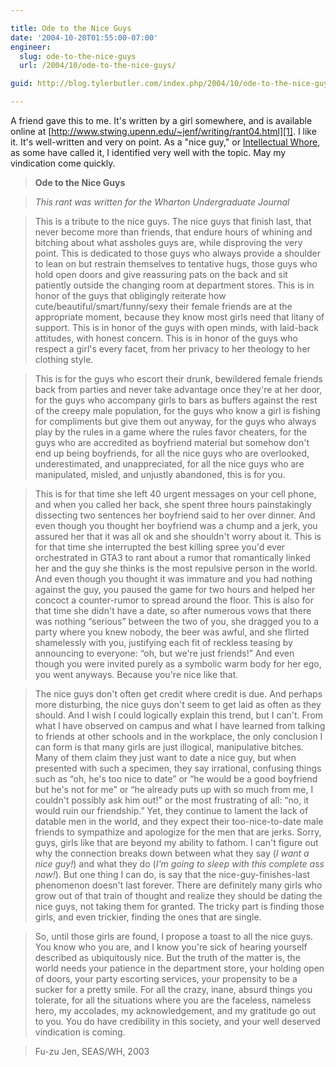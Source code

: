 ```yaml
---

title: Ode to the Nice Guys
date: '2004-10-20T01:55:00-07:00'
engineer:
  slug: ode-to-the-nice-guys
  url: /2004/10/ode-to-the-nice-guys/

guid: http://blog.tylerbutler.com/index.php/2004/10/ode-to-the-nice-guys/

---
```


A friend gave this to me. It's written by a girl somewhere, and is available
online at [http://www.stwing.upenn.edu/~jenf/writing/rant04.html][1]. I like
it. It's well-written and very on point. As a "nice guy," or [Intellectual
Whore][2], as some have called it, I identified very well with the topic. May
my vindication come quickly.

> **Ode to the Nice Guys**

> _This rant was written for the Wharton Undergraduate Journal_

>

> This is a tribute to the nice guys. The nice guys that finish last, that
never become more than friends, that endure hours of whining and bitching
about what assholes guys are, while disproving the very point. This is
dedicated to those guys who always provide a shoulder to lean on but restrain
themselves to tentative hugs, those guys who hold open doors and give
reassuring pats on the back and sit patiently outside the changing room at
department stores. This is in honor of the guys that obligingly reiterate how
cute/beautiful/smart/funny/sexy their female friends are at the appropriate
moment, because they know most girls need that litany of support. This is in
honor of the guys with open minds, with laid-back attitudes, with honest
concern. This is in honor of the guys who respect a girl's every facet, from
her privacy to her theology to her clothing style.

>

> This is for the guys who escort their drunk, bewildered female friends back
from parties and never take advantage once they're at her door, for the guys
who accompany girls to bars as buffers against the rest of the creepy male
population, for the guys who know a girl is fishing for compliments but give
them out anyway, for the guys who always play by the rules in a game where the
rules favor cheaters, for the guys who are accredited as boyfriend material
but somehow don't end up being boyfriends, for all the nice guys who are
overlooked, underestimated, and unappreciated, for all the nice guys who are
manipulated, misled, and unjustly abandoned, this is for you.

>

> This is for that time she left 40 urgent messages on your cell phone, and
when you called her back, she spent three hours painstakingly dissecting two
sentences her boyfriend said to her over dinner. And even though you thought
her boyfriend was a chump and a jerk, you assured her that it was all ok and
she shouldn't worry about it. This is for that time she interrupted the best
killing spree you'd ever orchestrated in GTA3 to rant about a rumor that
romantically linked her and the guy she thinks is the most repulsive person in
the world. And even though you thought it was immature and you had nothing
against the guy, you paused the game for two hours and helped her concoct a
counter-rumor to spread around the floor. This is also for that time she
didn't have a date, so after numerous vows that there was nothing “serious”
between the two of you, she dragged you to a party where you knew nobody, the
beer was awful, and she flirted shamelessly with you, justifying each fit of
reckless teasing by announcing to everyone: “oh, but we're just friends!” And
even though you were invited purely as a symbolic warm body for her ego, you
went anyways. Because you're nice like that.

>

> The nice guys don't often get credit where credit is due. And perhaps more
disturbing, the nice guys don't seem to get laid as often as they should. And
I wish I could logically explain this trend, but I can't. From what I have
observed on campus and what I have learned from talking to friends at other
schools and in the workplace, the only conclusion I can form is that many
girls are just illogical, manipulative bitches. Many of them claim they just
want to date a nice guy, but when presented with such a specimen, they say
irrational, confusing things such as “oh, he's too nice to date” or “he would
be a good boyfriend but he's not for me” or “he already puts up with so much
from me, I couldn't possibly ask him out!” or the most frustrating of all:
“no, it would ruin our friendship.” Yet, they continue to lament the lack of
datable men in the world, and they expect their too-nice-to-date male friends
to sympathize and apologize for the men that are jerks. Sorry, guys, girls
like that are beyond my ability to fathom. I can't figure out why the
connection breaks down between what they say (_I want a nice guy!_) and what
they do (_I'm going to sleep with this complete ass now!_). But one thing I
can do, is say that the nice-guy-finishes-last phenomenon doesn't last
forever. There are definitely many girls who grow out of that train of thought
and realize they should be dating the nice guys, not taking them for granted.
The tricky part is finding those girls, and even trickier, finding the ones
that are single.

>

> So, until those girls are found, I propose a toast to all the nice guys. You
know who you are, and I know you're sick of hearing yourself described as
ubiquitously nice. But the truth of the matter is, the world needs your
patience in the department store, your holding open of doors, your party
escorting services, your propensity to be a sucker for a pretty smile. For all
the crazy, inane, absurd things you tolerate, for all the situations where you
are the faceless, nameless hero, my accolades, my acknowledgement, and my
gratitude go out to you. You do have credibility in this society, and your
well deserved vindication is coming.

>

> Fu-zu Jen, SEAS/WH, 2003

   [1]: http://www.stwing.upenn.edu/~jenf/writing/rant04.html
   [2]: http://www.intellectualwhores.com/

